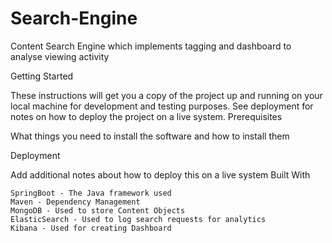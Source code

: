 # Search-Engine
Content Search Engine which implements tagging and dashboard to analyse viewing activity

Getting Started

These instructions will get you a copy of the project up and running on your local machine for development and testing purposes. See deployment for notes on how to deploy the project on a live system.
Prerequisites

What things you need to install the software and how to install them

Deployment

Add additional notes about how to deploy this on a live system
Built With

    SpringBoot - The Java framework used
    Maven - Dependency Management
    MongoDB - Used to store Content Objects
    ElasticSearch - Used to log search requests for analytics
    Kibana - Used for creating Dashboard



